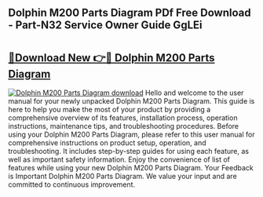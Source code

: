 ## Dolphin M200 Parts Diagram PDf Free Download - Part-N32 Service Owner Guide GgLEi

# <h2><a href="http://dftcsl.blite.top/?on=Dolphin+M200+Parts+Diagram">🔗Download New 👉🔴 Dolphin M200 Parts Diagram</a></h2>

[![Dolphin M200 Parts Diagram download](https://i.imgur.com/lujVjoI.png)](http://dftcsl.blite.top/?on=Dolphin+M200+Parts+Diagram)
Hello and welcome to the user manual for your newly unpacked Dolphin M200 Parts Diagram. This guide is here to help you make the most of your product by providing a comprehensive overview of its features, installation process, operation instructions, maintenance tips, and troubleshooting procedures. Before using your Dolphin M200 Parts Diagram, please refer to this user manual for comprehensive instructions on product setup, operation, and troubleshooting. It includes step-by-step guides for using each feature, as well as important safety information. Enjoy the convenience of list of features while using your new Dolphin M200 Parts Diagram. Your Feedback is Important Dolphin M200 Parts Diagram. We value your input and are committed to continuous improvement.
